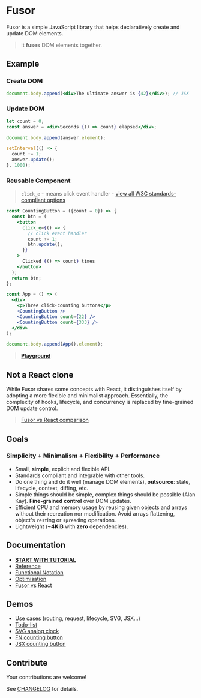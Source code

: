 # Fusor

Fusor is a simple JavaScript library that helps declaratively create and update DOM elements.

> It **fuses** DOM elements together.

## Example

### Create DOM

```jsx
document.body.append(<div>The ultimate answer is {42}</div>); // JSX
```

### Update DOM

```jsx
let count = 0;
const answer = <div>Seconds {() => count} elapsed</div>;

document.body.append(answer.element);

setInterval(() => {
  count += 1;
  answer.update();
}, 1000);
```

### Reusable Component

> `click_e` - means click event handler - [view all W3C standards-compliant options](docs/reference.md#keys)

```jsx
const CountingButton = ({count = 0}) => {
  const btn = (
    <button
      click_e={() => {
        // click event handler
        count += 1;
        btn.update();
      }}
    >
      Clicked {() => count} times
    </button>
  );
  return btn;
};

const App = () => (
  <div>
    <p>Three click-counting buttons</p>
    <CountingButton />
    <CountingButton count={22} />
    <CountingButton count={333} />
  </div>
);

document.body.append(App().element);
```

<!-- const CountingButton = ({init: count = 0}) => (
  // click_e_update: click event handler, update DOM after a call
  <button click_e_update={() => (count += 1)}>
    Clicked {() => count} times
  </button>
); -->

> [**Playground**](https://codesandbox.io/p/sandbox/4m7r37?file=%2Fsrc%2Fapp.jsx)

<!-- > `click_e_update` means: `click` `e`vent handler `update`s DOM after the call [...reference.](docs/reference.md#keys)

Property key `click_e_update` means:

- `click` name
- `e`vent handler
- `update` DOM after the event
- `_` configurable separator symbol
- [keys reference](docs/reference.md#keys) -->

## Not a React clone

While Fusor shares some concepts with React, it distinguishes itself by adopting a more flexible and minimalist approach. Essentially, the complexity of hooks, lifecycle, and concurrency is replaced by fine-grained DOM update control.

> [Fusor vs React comparison](docs/fusor-vs-react.md)

## Goals

### Simplicity + Minimalism + Flexibility + Performance

- Small, **simple**, explicit and flexible API.
- Standards compliant and integrable with other tools.
- Do one thing and do it well (manage DOM elements), **outsource**: state, lifecycle, context, diffing, etc.
- Simple things should be simple, complex things should be possible (Alan Kay). **Fine-grained control** over DOM updates.
- Efficient CPU and memory usage by reusing given objects and arrays without their recreation nor modification. Avoid arrays flattening, object's `rest`ing or `spread`ing operations.
- Lightweight (**~4KiB** with **zero** dependencies).

## Documentation

- [**START WITH TUTORIAL**](docs/tutorial.md)
- [Reference](docs/reference.md)
- [Functional Notation](docs/functional-notation.md)
- [Optimisation](docs/optimisation.md)
- [Fusor vs React](docs/fusor-vs-react.md)

## Demos

- [Use cases](https://fusorjs.github.io/tutorial/) (routing, request, lifecycle, SVG, JSX...)
- [Todo-list](https://github.com/fusorjs/todomvc#readme)
- [SVG analog clock](https://codesandbox.io/p/sandbox/fusor-analog-clock-jsx-hqs5x9?file=%2Fsrc%2Findex.tsx)
- [FN counting button](https://codesandbox.io/p/sandbox/fusor-intro-cvbhsk?file=%2Fsrc%2Findex.js%3A8%2C23)
- [JSX counting button](https://codesandbox.io/p/sandbox/fusor-intro-jsx-r96fgd?file=%2Fsrc%2Findex.tsx)

## Contribute

Your contributions are welcome!

See [CHANGELOG](CHANGELOG.md) for details.
